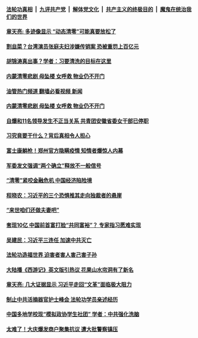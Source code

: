 ####  [法轮功真相](../../../../basic/blob/master/README.md?t=11060902) &nbsp;|&nbsp; [九评共产党](../../../../9ping.md/blob/master/README.md?t=11060902) &nbsp;|&nbsp; [解体党文化](../../../../jtdwh.md/blob/master/README.md?t=11060902)  &nbsp;|&nbsp; [共产主义的终极目的](../../../../gczydzjmd.md/blob/master/README.md?t=11060902) &nbsp;|&nbsp; [魔鬼在统治我们的世界](../../../../mgztzwmdsj.md/blob/master/README.md?t=11060902) 

#### [章天亮: 多迹像显示 “动态清零”可能真要放松了](../pages/soh5/668820.md?t=11060902) 
#### [割韭菜？台湾演员张庭夫妇涉嫌传销案  恐被重罚上百亿元](../pages/soh5/668838.md?t=11060902) 
#### [胡锦涛真出事？学者：习要清洗的目标在这里](../pages/soh5/668751.md?t=11060902) 
#### [内蒙清零悲剧  母坠楼 女呼救 物业仍不开门](../pages/soh5/668757.md?t=11060902) 
#### [油管热门频道 翻墙必看视频 新闻](http://129.146.143.75:81/youtube.html?11060902)
#### [内蒙清零悲剧  母坠楼 女呼救 物业仍不开门](../pages/soh5/668757.md?t=11060902) 
#### [自爆和11名领导发生不正当关系 共青团安徽省委女干部已停职](../pages/soh5/668760.md?t=11060902) 
#### [习究竟要干什么？背后真相令人担心](../pages/soh5/668676.md?t=11060902) 
#### [富士康躺枪！郑州官方隐瞒疫情  知情者爆惊人内幕](../pages/soh5/668724.md?t=11060902) 
#### [军委发文强调“两个确立”释放不一般信号](../pages/soh5/668688.md?t=11060902) 
#### [“清零”紧咬金融危机 中国经济陷险境](../pages/soh5/668670.md?t=11060902) 
#### [程晓农：习近平的三个恐惧推其走向独裁者的悬崖](../pages/soh5/668610.md?t=11060902) 
#### [“来世咱们还做夫妻吧”](../pages/soh5/668559.md?t=11060902) 
#### [套现10亿  中国前首富打脸“共同富裕”？ 专家指习愿难实现](../pages/soh5/668547.md?t=11060902) 
#### [吴建民：习近平三连任 加速中共灭亡](../pages/soh5/668505.md?t=11060902) 
#### [法轮功造福世界 迫害者害人害己害子孙](../pages/soh5/668511.md?t=11060902) 
#### [大陆播《西游记》英文版引热议 花果山水帘洞有了新名](../pages/soh5/668508.md?t=11060902) 
#### [章天亮: 几大证据显示 习近平走回“文革”面临极大阻力](../pages/soh5/668472.md?t=11060902) 
#### [制止中共活摘器官护士峰会 法轮功学员亲述经历](../pages/soh5/668424.md?t=11060902) 
#### [中国多地学校现“模拟政协学生社团” 学者：中共强化洗脑](../pages/soh5/668430.md?t=11060902) 
#### [太难了！大庆爆发商户聚集抗议  遭大批警察镇压](../pages/soh5/668403.md?t=11060902) 
<img src='http://gfw-breaker.win/goodnews/indexes/soh5.md' width='0px' height='0px'/>
